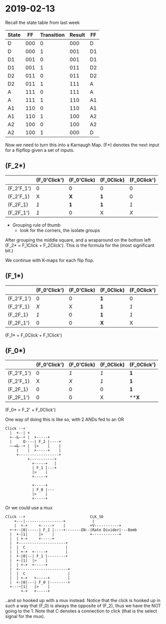 # 2019-02-13


Recall the state table from last week

|State|FF|Transition|Result|FF|
|---|--|----------|------|--|
|D|000|0|000|D|
|D|000|1|001|D1|
|D1|001|0|001|D1|
|D1|001|1|011|D2|
|D2|011|0|011|D2|
|D2|011|1|111|A|
|A|111|0|111|A|
|A|111|1|110|A1|
|A1|110|0|110|A1|
|A1|110|1|100|A2|
|A2|100|0|100|A2|
|A2|100|1|000|D|

Now we need to turn this into a Karnaugh Map. \(F*\) denotes the next input for a flipflop given a set of inputs. 



## \(F_2*\)
| | \(F_0'Click'\)|\(F_0'Click\)|\(F_0Click\)|\(F_0Click'\)|
|------|---------|---------|---------|------|
|\(F_2'F_1'\)| 0 | 0 | 0 | 0
|\(F_2'F_1\) |X|**X**|**1**|0|
|\(F_2F_1\)  |*1*|**1**|**1**|*1*|
|\(F_2F_1'\)|*1*|0|X|*X*|

* Grouping rule of thumb
  * look for the corners, the isolate groups
  
After grouping the middle square, and a wraparound on the bottom left \(F_2* = F_1Click + F_2Click'\). This is the formula for the (most significant bit.)


We continue with K-maps for each flip flop.
## \(F_1*\)

| | \(F_0'Click'\)|\(F_0'Click\)|\(F_0Click\)|\(F_0Click'\)|
|------|---------|---------|---------|------|
|\(F_2'F_1'\)| 0 | 0 | **1** | 0 |
|\(F_2'F_1\) |*X*|X|**1**|*1*|
|\(F_2F_1\)  |*1*|0|**1**|*1*|
|\(F_2F_1'\)|0|0|**X**|X|

\(F_1* = F_0Click + F_1Click'\)

## \(F_0*\)
| | \(F_0'Click'\)|\(F_0'Click\)|\(F_0Click\)|\(F_0Click'\)|
|------|---------|---------|---------|------|
|\(F_2'F_1'\)| 0 | *1* | *1* | **1**|
|\(F_2'F_1\) |X|*X*|*1*|**1**|
|\(F_2F_1\)  |0|0|0|**1**|
|\(F_2F_1'\)|0|0|X|****X**|


\(F_0* = F_2' + F_0Click'\)


One way of doing this is like so, with 2 ANDs fed to an OR
```
Click --+
  |  +--| +
  +--&--+ |  +-----+
  |     O----| F_2 |----+
  ~-=&--+ |  |>    |    |
     |    |  +-----+    |
     +------------------+   
          +-----------+
            +-----+   |
            | F_1 |---+
            |>    |
            +-----+

            +-----+
            | F_0 |---
            |>    |
            +-----+
```



Or we could use a mux

```
Click --+                             CLK_50
    +---|-----------------+            |
    |  +-+     +-----+    |           +V-----------+
  +-+--|0|-----| F_2 |----+-------EN--|Rate Divider|---Bomb
  |  +-|1|     |>    |                +------------+
  |  | +-+     +-----+    
  |  +---------------------+   
  |  |  C                  |
  |  | +-+  +-----+        |
  |  +-|0|--| F_1 |--------+
  |  +-|1|  |>    |
  |  | +-+  +-----+
  |  +----------------------+
  |  |  C                   |
  |  | +-+   +-----+        |
  |  +-|0|---| F_0 |--------+
  +---~|1|   |>    |
       +-+   +-----+
```


..and so hooked up with a mux instead. Notice that the click is hooked up in such a way that \(F_0\) is always the opposite of \(F_2\), thus we have the NOT going to the 1. Note that C denotes a connection to click (that is the select signal for the mux).
